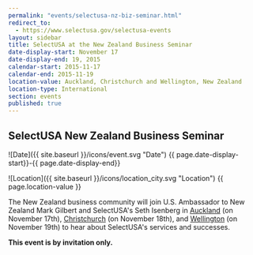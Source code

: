 ```yaml
---
permalink: "events/selectusa-nz-biz-seminar.html"
redirect_to:
  - https://www.selectusa.gov/selectusa-events
layout: sidebar
title: SelectUSA at the New Zealand Business Seminar
date-display-start: November 17
date-display-end: 19, 2015
calendar-start: 2015-11-17
calendar-end: 2015-11-19
location-value: Auckland, Christchurch and Wellington, New Zealand
location-type: International
section: events
published: true
---
```



## SelectUSA New Zealand Business Seminar



![Date]({{ site.baseurl }}/icons/event.svg "Date") {{ page.date-display-start}}-{{ page.date-display-end}}

![Location]({{ site.baseurl }}/icons/location_city.svg "Location") {{ page.location-value }}

The New Zealand business community will join U.S. Ambassador to New Zealand Mark Gilbert and SelectUSA's Seth Isenberg in [Auckland](http://www.amcham.co.nz/event-2065696) (on November 17th), [Christchurch](http://www.amcham.co.nz/event-2065699) (on November 18th), and [Wellington](http://www.amcham.co.nz/event-2065697) (on November 19th) to hear about SelectUSA's services and successes. 

**This event is by invitation only.**
